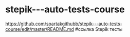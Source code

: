 # stepik---auto-tests-course
https://github.com/spartakgithubb/stepik---auto-tests-course/edit/master/README.md #ссылка
Stepik тесты
